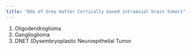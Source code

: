 ```yaml
---
title: "Ddx of Grey matter Cortically based intraaxial brain tumors"
---
```

1. Oligodendroglioma
2. Ganglioglioma
3. DNET (Dysembryoplastic Neuroepithelial Tumor


